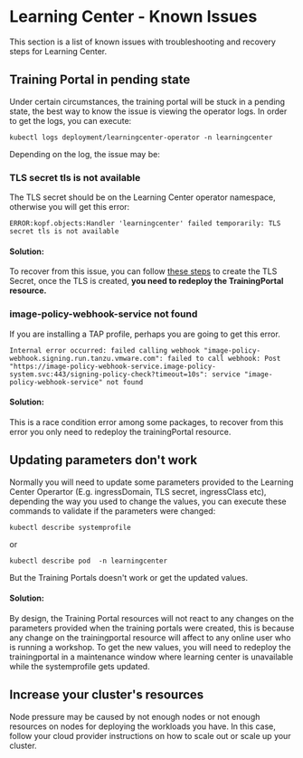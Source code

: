 # Learning Center - Known Issues

This section is a list of known issues with troubleshooting and recovery steps
for Learning Center.

## Training Portal in pending state

Under certain circumstances, the training portal will be stuck in a pending state, the best way to know the issue
is viewing the operator logs. In order to get the logs, you can execute:

```
kubectl logs deployment/learningcenter-operator -n learningcenter
```

Depending on the log, the issue may be:

### TLS secret tls is not available

The TLS secret should be on the Learning Center operator namespace, otherwise you will get this error: 

```
ERROR:kopf.objects:Handler 'learningcenter' failed temporarily: TLS secret tls is not available
```

#### Solution:
To recover from this issue, you can follow [these steps](../getting-started/learningcenter-operator.md#enforcing-secure-connections) to create the TLS Secret, once the TLS is created, **you need to redeploy the TrainingPortal resource.** 

### image-policy-webhook-service not found

If you are installing a TAP profile, perhaps you are going to get this error.

```
Internal error occurred: failed calling webhook "image-policy-webhook.signing.run.tanzu.vmware.com": failed to call webhook: Post "https://image-policy-webhook-service.image-policy-system.svc:443/signing-policy-check?timeout=10s": service "image-policy-webhook-service" not found
```

#### Solution:
This is a race condition error among some packages, to recover from this error you only need to redeploy the trainingPortal resource.

## Updating parameters don't work

Normally you will need to update some parameters provided to the Learning Center Operartor (E.g. ingressDomain, TLS secret, ingressClass etc), depending the way you used to change the values, you can execute these commands to validate if the parameters were changed:

```
kubectl describe systemprofile
```
or
```
kubectl describe pod  -n learningcenter
```

But the Training Portals doesn't work or get the updated values.

#### Solution:
By design, the Training Portal resources will not react to any changes on the parameters provided when the training portals were created, this is because any change on the trainingportal resource will affect to any online user who is running a workshop. To get the new values, you will need to redeploy the trainingportal in a maintenance window where learning center is unavailable while the systemprofile gets updated.

## Increase your cluster's resources

Node pressure may be caused by not enough nodes or not enough resources on nodes
for deploying the workloads you have. In this case, follow your cloud provider
instructions on how to scale out or scale up your cluster.
